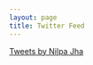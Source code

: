 ```yaml
---
layout: page
title: Twitter Feed
---
```


<p class="message">
  <a class="twitter-timeline" data-theme="dark" href="https://twitter.com/shift_ctrl_N">Tweets by Nilpa Jha</a> <script async src="//platform.twitter.com/widgets.js" charset="utf-8"></script>
</p>

